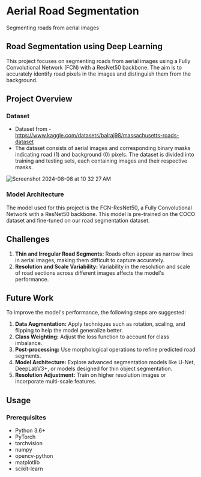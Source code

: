 # Aerial Road Segmentation
Segmenting roads from aerial images

## Road Segmentation using Deep Learning

This project focuses on segmenting roads from aerial images using a Fully Convolutional Network (FCN) with a ResNet50 backbone. The aim is to accurately identify road pixels in the images and distinguish them from the background.

## Project Overview

### Dataset
- Dataset from - https://www.kaggle.com/datasets/balraj98/massachusetts-roads-dataset
- The dataset consists of aerial images and corresponding binary masks indicating road (1) and background (0) pixels. The dataset is divided into training and testing sets, each containing images and their respective masks.

![Screenshot 2024-08-08 at 10 32 27 AM](https://github.com/user-attachments/assets/6d4b72ad-3a49-4486-8942-5b6d30daf1d5)

### Model Architecture
The model used for this project is the FCN-ResNet50, a Fully Convolutional Network with a ResNet50 backbone. This model is pre-trained on the COCO dataset and fine-tuned on our road segmentation dataset.

## Challenges
1. **Thin and Irregular Road Segments:** Roads often appear as narrow lines in aerial images, making them difficult to capture accurately.
2. **Resolution and Scale Variability:** Variability in the resolution and scale of road sections across different images affects the model's performance.


## Future Work
To improve the model's performance, the following steps are suggested:
1. **Data Augmentation:** Apply techniques such as rotation, scaling, and flipping to help the model generalize better.
2. **Class Weighting:** Adjust the loss function to account for class imbalance.
3. **Post-processing:** Use morphological operations to refine predicted road segments.
4. **Model Architecture:** Explore advanced segmentation models like U-Net, DeepLabV3+, or models designed for thin object segmentation.
5. **Resolution Adjustment:** Train on higher resolution images or incorporate multi-scale features.

## Usage

### Prerequisites
- Python 3.6+
- PyTorch
- torchvision
- numpy
- opencv-python
- matplotlib
- scikit-learn
